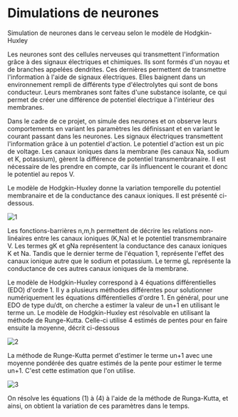 # Dimulations de neurones
Simulation de neurones dans le cerveau selon le modèle de Hodgkin-Huxley


Les neurones sont des cellules nerveuses qui transmettent l'information grâce à des signaux électriques et chimiques. Ils sont formés d'un noyau et de branches appelées dendrites. Ces dernières permettent de transmettre l'information à l'aide de signaux électriques. Elles baignent dans un environnement rempli de différents type d'électrolytes qui sont de bons conducteur. Leurs membranes sont faites d'une substance isolante, ce qui permet de créer une différence de potentiel électrique à l'intérieur des membranes. 

Dans le cadre de ce projet, on simule des neurones et on observe leurs comportements en variant les paramètres les définissant et en variant le courant passant dans les neurones. Les signaux électriques transmettent l'information grâce à un potentiel d'action. Le potentiel d'action est un pic de voltage. Les canaux ioniques dans la membrane (les canaux Na, sodium et K, potassium), gèrent la différence de potentiel transmembranaire. Il est nécessaire de les prendre en compte, car ils influencent le courant et donc le potentiel au repos V.

Le modèle de Hodgkin-Huxley donne la variation temporelle du potentiel membranaire et de la conductance des canaux ioniques. Il est présenté ci-dessous.

![1](https://user-images.githubusercontent.com/47392583/52388684-91536e80-2a5d-11e9-8454-753749bba702.PNG)

Les fonctions-barrières n,m,h permettent de décrire les relations non-linéaires entre les canaux ioniques (K,Na) et le potentiel transmembranaire V. Les termes gK et gNa représentent la conductance des canaux ioniques K et Na. Tandis que le dernier terme de l'équation 1, représente l'effet des canaux ionique autre que le sodium et potassium. Le terme gL représente la conductance de ces autres canaux ioniques de la membrane. 

Le modèle de Hodgkin-Huxley correspond à 4 équations différentielles (EDO) d'ordre 1. Il y a plusieurs méthodes différentes pour solutionner numériquement les équations différentielles d'ordre 1. En général, pour une EDO de type du/dt, on cherche a estimer la valeur de un+1 en utilisant le terme un. Le modèle de Hodgkin-Huxley est résolvable en utilisant la méthode de Runge-Kutta. Celle-ci utilise 4 estimés de pentes pour en faire ensuite la moyenne, décrit ci-dessous

![2](https://user-images.githubusercontent.com/47392583/52388682-91536e80-2a5d-11e9-97dc-cf12072f2a6e.PNG)

La méthode de Runge-Kutta permet d'estimer le terme un+1 avec une moyenne pondérée des quatre estimés de la pente pour estimer le terme un+1. C'est cette estimation que l'on utilise. 

![3](https://user-images.githubusercontent.com/47392583/52388683-91536e80-2a5d-11e9-8c40-a34c4ba3f008.PNG)

On résolve les équations (1) à (4) à l'aide de la méthode de Runga-Kutta, et ainsi, on obtient la variation de ces paramètres dans le temps. 
